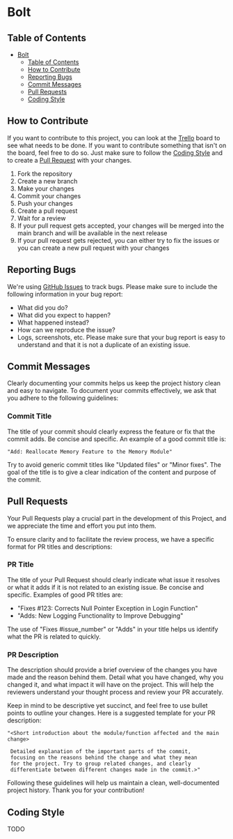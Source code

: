 # Bolt

## Table of Contents
- [Bolt](#bolt)
  - [Table of Contents](#table-of-contents)
  - [How to Contribute](#how-to-contribute)
  - [Reporting Bugs](#reporting-bugs)
  - [Commit Messages](#commit-messages)
  - [Pull Requests](#pull-requests)
  - [Coding Style](#coding-style)

## How to Contribute
If you want to contribute to this project, 
you can look at the [Trello](https://trello.com/b/SSaAl6cE/bolt-os) board to see what needs to be done. 
If you want to contribute something that isn't on the board, feel free to do so. 
Just make sure to follow the [Coding Style](#coding-style) 
and to create a [Pull Request](#pull-requests) with your changes.
1. Fork the repository
2. Create a new branch
3. Make your changes
4. Commit your changes
5. Push your changes
6. Create a pull request
7. Wait for a review
8. If your pull request gets accepted, 
your changes will be merged into the main branch and will be available in the next release
9. If your pull request gets rejected, 
you can either try to fix the issues or you can create a new pull request with your changes

## Reporting Bugs
We're using [GitHub Issues](https://github.com/mempler/bolt/issues) to track bugs. 
Please make sure to include the following information in your bug report:
- What did you do?
- What did you expect to happen?
- What happened instead?
- How can we reproduce the issue?
- Logs, screenshots, etc.
Please make sure that your bug report is easy to understand and that it is not a duplicate of an existing issue.

## Commit Messages
Clearly documenting your commits helps us keep the project history clean and easy to navigate. 
To document your commits effectively, we ask that you adhere to the following guidelines:

### Commit Title 
The title of your commit should clearly express the feature or fix that the commit adds. 
Be concise and specific. An example of a good commit title is:

    "Add: Reallocate Memory Feature to the Memory Module"

Try to avoid generic commit titles like "Updated files" or "Minor fixes". 
The goal of the title is to give a clear indication of the content and purpose of the commit.

## Pull Requests

Your Pull Requests play a crucial part in the development of this Project, 
and we appreciate the time and effort you put into them.

To ensure clarity and to facilitate the review process, we have a specific format for PR titles and descriptions:

### PR Title
The title of your Pull Request should clearly indicate what issue it resolves or what it adds 
if it is not related to an existing issue. Be concise and specific. Examples of good PR titles are:

- "Fixes #123: Corrects Null Pointer Exception in Login Function"
- "Adds: New Logging Functionality to Improve Debugging"

The use of "Fixes #issue_number"  or "Adds" in your title helps us identify what the PR is related to quickly.

### PR Description
The description should provide a brief overview of the changes you have made and the reason behind them. 
Detail what you have changed, why you changed it, and what impact it will have on the project. 
This will help the reviewers understand your thought process and review your PR accurately.

Keep in mind to be descriptive yet succinct, and feel free to use bullet points to outline your changes. 
Here is a suggested template for your PR description:

    "<Short introduction about the module/function affected and the main change>
    
     Detailed explanation of the important parts of the commit,
     focusing on the reasons behind the change and what they mean
     for the project. Try to group related changes, and clearly
     differentiate between different changes made in the commit.>"

Following these guidelines will help us maintain a clean, well-documented project history. 
Thank you for your contribution!

## Coding Style
TODO